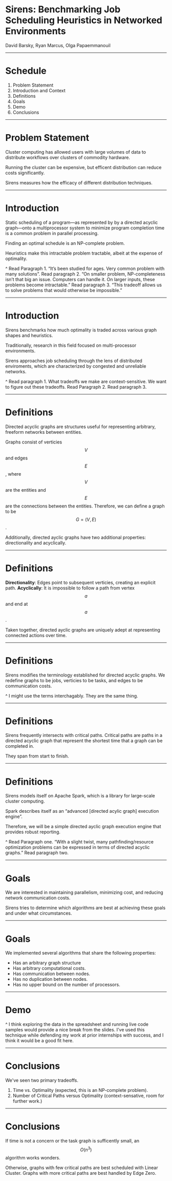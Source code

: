 
# Sirens: Benchmarking Job Scheduling Heuristics in Networked Environments

David Barsky, Ryan Marcus, Olga Papaemmanouil

---

# Schedule

1. Problem Statement
2. Introduction and Context
3. Definitions
4. Goals
5. Demo
6. Conclusions

---

# Problem Statement

Cluster computing has allowed users with large volumes of data to distribute workflows over clusters of commodity hardware.

Running the cluster can be expensive, but efficent distribution can reduce costs significantly.

Sirens measures how the efficacy of different distribution techniques.

---

# Introduction

Static scheduling of a program—as represented by by a directed acyclic graph—onto a multiprocessor system to minimize program completion time is a common problem in parallel processing.

Finding an optimal schedule is an NP-complete problem.

Heuristics make this intractable problem tractable, albeit at the expense of optimality.

^ Read Paragraph 1. “It’s been studied for ages. Very common problem with many solutions”.
  Read paragraph 2. “On smaller problem, NP-completeness isn’t that big an issue. Computers can handle it. On larger inputs, these problems become intractable.”
  Read paragraph 3. “This tradeoff allows us to solve problems that would otherwise be impossible.”

---

# Introduction

Sirens benchmarks how much optimality is traded across various graph shapes and heuristics.

Traditionally, research in this field focused on multi-processor environments.

Sirens approaches job scheduling through the lens of distributed enviroments, which are characterized by congested and unreliable networks.

^ Read paragraph 1. What tradeoffs we make are context-sensitive. We want to figure out these tradeoffs.
  Read Paragraph 2.
  Read paragraph 3.

---

# Definitions

Directed acyclic graphs are structures useful for representing arbitrary, freeform networks between entities.

Graphs consist of verticies $$V$$ and edges $$E$$, where $$V$$ are the entities and $$E$$ are the connections between the entities. Therefore, we can define a graph to be $$G=(V, E)$$.

Additionally, directed ayclic graphs have two additional properties: directionality and acyclically.


---

# Definitions

**Directionality**: Edges point to subsequent verticies, creating an explicit path.
**Acyclically**: It is impossible to follow a path from vertex $$a$$ and end at $$a$$.

Taken together, directed ayclic graphs are uniquely adept at representing connected actions over time.

---

# Definitions

Sirens modifies the terminology established for directed acyclic graphs. We redefine graphs to be jobs, verticies to be tasks, and edges to be communication costs.

^ I might use the terms interchagably. They are the same thing.

---

# Definitions

Sirens frequently intersects with critical paths. Critical paths are paths in a directed acyclic graph that represent the shortest time that a graph can be completed in.

They span from start to finish.

---

# Definitions

Sirens models itself on Apache Spark, which is a library for large-scale cluster computing.

Spark describes itself as an “advanced [directed acylic graph] execution engine”.

Therefore, we will be a simple directed ayclic graph execution engine that provides robust reporting.

^ Read Paragraph one. “With a slight twist, many pathfinding/resource optimization problems can be expressed in terms of directed acyclic graphs.”
  Read paragraph two.

[^1]: http://spark.apache.org

---

# Goals

We are interested in maintaining parallelism, minimizing cost, and reducing network communication costs. 

Sirens tries to determine which algorithms are best at achieving these goals and under what circumstances.

---

# Goals

We implemented several algorithms that share the following properties: 

- Has an arbitrary graph structure
- Has arbitrary computational costs.
- Has communication between nodes.
- Has no duplication between nodes.
- Has no upper bound on the number of processors.

---

# Demo

^ I think exploring the data in the spreadsheet and running live code samples would provide a nice break from the slides. I've used this technique while defending my work at prior internships with success, and I think it would be a good fit here.

---

# Conclusions

We've seen two primary tradeoffs.

1. Time vs. Optimality (expected, this is an NP-complete problem).
2. Number of Critical Paths versus Optimality (context-sensative, room for further work.)

---

# Conclusions

If time is not a concern or the task graph is sufficently small, an $$O(n^3)$$ algorithm works wonders. 

Otherwise, graphs with few critical paths are best scheduled with Linear Cluster. Graphs with more critical paths are best handled by Edge Zero.